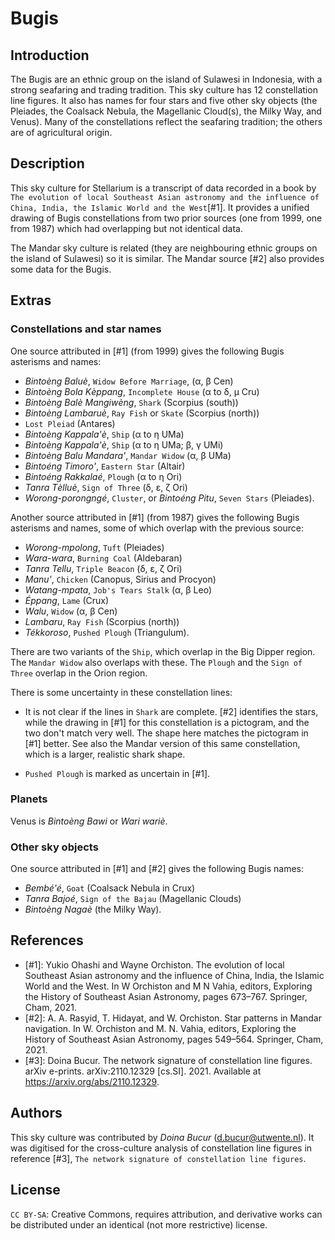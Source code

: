 # Bugis

## Introduction

The Bugis are an ethnic group on the island of Sulawesi in Indonesia, with a
strong seafaring and trading tradition. This sky culture has 12 constellation
line figures. It also has names for four stars and five other sky objects (the
Pleiades, the Coalsack Nebula, the Magellanic Cloud(s), the Milky Way, and
Venus). Many of the constellations reflect the seafaring tradition; the others
are of agricultural origin.

## Description

This sky culture for Stellarium is a transcript of data recorded in a book by
`The evolution of local Southeast Asian astronomy and the influence of China,
India, the Islamic World and the West`[#1]. It provides a unified drawing of
Bugis constellations from two prior sources (one from 1999, one from 1987)
which had overlapping but not identical data.

The Mandar sky culture is related (they are neighbouring ethnic groups on the
island of Sulawesi) so it is similar. The Mandar source [#2] also provides some
data for the Bugis.

## Extras

### Constellations and star names

One source attributed in [#1] (from 1999) gives the following Bugis asterisms
and names:

- _Bintoѐng Baluѐ_, `Widow Before Marriage`, (α, β Cen)
- _Bintoѐng Bola Kѐppang_, `Incomplete House` (α to δ, μ Cru)
- _Bintoѐng Balѐ Mangiwѐng_, `Shark` (Scorpius (south))
- _Bintoѐng Lambaruѐ_, `Ray Fish` or `Skate` (Scorpius (north))
- `Lost Pleiad` (Antares)
- _Bintoѐng Kappala'ѐ_, `Ship` (α to η UMa)
- _Bintoѐng Kappala'ѐ_, `Ship` (α to η UMa; β, γ UMi)
- _Bintoѐng Balu Mandara'_, `Mandar Widow` (α, β UMa)
- _Bintoéng Timoro'_, `Eastern Star` (Altair)
- _Bintoéng Rakkalaé_, `Plough` (α to η Ori)
- _Tanra Tѐlluѐ_, `Sign of Three` (δ, ε, ζ Ori)
- _Worong-porongngé_, `Cluster`, or _Bintoéng Pitu_, `Seven Stars` (Pleiades).

Another source attributed in [#1] (from 1987) gives the following Bugis
asterisms and names, some of which overlap with the previous source:

- _Worong-mpolong_, `Tuft` (Pleiades)
- _Wara-wara_, `Burning Coal` (Aldebaran)
- _Tanra Tellu_, `Triple Beacon` (δ, ε, ζ Ori)
- _Manu'_, `Chicken` (Canopus, Sirius and Procyon)
- _Watang-mpata_, `Job's Tears Stalk` (α, β Leo)
- _Éppang_, `Lame` (Crux)
- _Walu_, `Widow` (α, β Cen)
- _Lambaru_, `Ray Fish` (Scorpius (north))
- _Tékkoroso_, `Pushed Plough` (Triangulum).

There are two variants of the `Ship`, which overlap in the Big Dipper region.
The `Mandar Widow` also overlaps with these. The `Plough` and the `Sign of
Three` overlap in the Orion region.

There is some uncertainty in these constellation lines:

- It is not clear if the lines in `Shark` are complete. [#2] identifies the
stars, while the drawing in [#1] for this constellation is a pictogram, and the
two don't match very well. The shape here matches the pictogram in [#1] better.
See also the Mandar version of this same constellation, which is a larger,
realistic shark shape.

- `Pushed Plough` is marked as uncertain in [#1].

### Planets

Venus is _Bintoѐng Bawi_ or _Wari wariѐ_.

### Other sky objects

One source attributed in [#1] and [#2] gives the following Bugis names:

- _Bembé'é_, `Goat` (Coalsack Nebula in Crux)
- _Tanra Bajoé_, `Sign of the Bajau` (Magellanic Clouds)
- _Bintoѐng Nagaѐ_ (the Milky Way).

## References

 - [#1]: Yukio Ohashi and Wayne Orchiston. The evolution of local Southeast Asian astronomy and the influence of China, India, the Islamic World and the West. In W Orchiston and M N Vahia, editors, Exploring the History of Southeast Asian Astronomy, pages 673–767. Springer, Cham, 2021.
 - [#2]: A. A. Rasyid, T. Hidayat, and W. Orchiston. Star patterns in Mandar navigation. In W. Orchiston and M. N. Vahia, editors, Exploring the History of Southeast Asian Astronomy, pages 549–564. Springer, Cham, 2021.
 - [#3]: Doina Bucur. The network signature of constellation line figures. arXiv e-prints. arXiv:2110.12329 [cs.SI]. 2021. Available at <https://arxiv.org/abs/2110.12329>.

## Authors

This sky culture was contributed by _Doina Bucur_ (d.bucur@utwente.nl). It was digitised for the cross-culture analysis of constellation line figures in reference [#3], `The network signature of constellation line figures`.

## License

`CC BY-SA`: Creative Commons, requires attribution, and derivative works can be distributed under an identical (not more restrictive) license.
